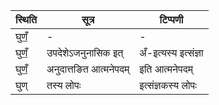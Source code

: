 | स्थिति | सूत्र | टिप्पणी |
| ----- | ------- | ------ |
| घुणँ॒ | - | - |
| घुणँ॒ | उपदेशेऽजनुनासिक इत् | अँ-इत्यस्य इत्संज्ञा |
| घुणँ॒ | अनुदात्तङित आत्मनेपदम् | इति आत्मनेपदम् |
| घुण् | तस्य लोपः | इत्संज्ञकस्य लोपः |
